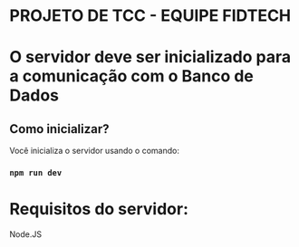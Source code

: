 # PROJETO DE TCC - EQUIPE FIDTECH

# O servidor deve ser inicializado para a comunicação com o Banco de Dados

## Como inicializar?
Você inicializa o servidor usando o comando:

### `npm run dev`

# Requisitos do servidor:
Node.JS
